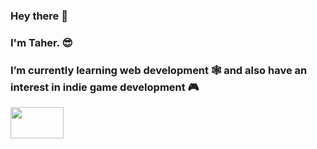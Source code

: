 ### Hey there 👋 
### I'm Taher. 😎
### I’m currently learning web development 🕸️ and also have an interest in indie game development 🎮

<img src="https://github.com/tahersaraf/tahersaraf/assets/46350346/2d89e3e9-08b8-4dbd-a951-5033d5898787" height="50px" width="85px">



<!--
**tahersaraf/tahersaraf** is a ✨ _special_ ✨ repository because its `README.md` (this file) appears on your GitHub profile.

Here are some ideas to get you started:

- 🔭 I’m currently working on ...
- 🌱 I’m currently learning ...
- 👯 I’m looking to collaborate on ...
- 🤔 I’m looking for help with ...
- 💬 Ask me about ...
- 📫 How to reach me: ...
- 😄 Pronouns: ...
- ⚡ Fun fact: ...
-->
